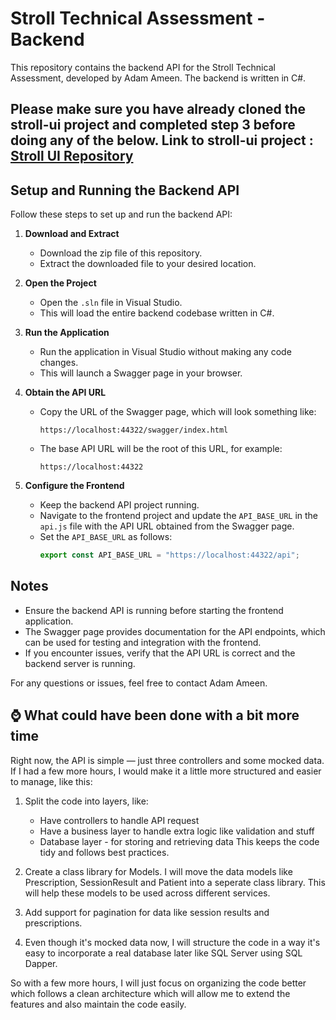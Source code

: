 # Stroll Technical Assessment - Backend

This repository contains the backend API for the Stroll Technical Assessment, developed by Adam Ameen. The backend is written in C#.

## Please make sure you have already cloned the stroll-ui project and completed step 3 before doing any of the below. Link to stroll-ui project : [Stroll UI Repository](https://github.com/adamameen5/stroll-ui)

## Setup and Running the Backend API

Follow these steps to set up and run the backend API:

1. **Download and Extract**  
   - Download the zip file of this repository.  
   - Extract the downloaded file to your desired location.

2. **Open the Project**  
   - Open the `.sln` file in Visual Studio.  
   - This will load the entire backend codebase written in C#.

3. **Run the Application**  
   - Run the application in Visual Studio without making any code changes.  
   - This will launch a Swagger page in your browser.

4. **Obtain the API URL**  
   - Copy the URL of the Swagger page, which will look something like:  
     ```
     https://localhost:44322/swagger/index.html
     ```
   - The base API URL will be the root of this URL, for example:  
     ```
     https://localhost:44322
     ```

5. **Configure the Frontend**  
   - Keep the backend API project running.  
   - Navigate to the frontend project and update the `API_BASE_URL` in the `api.js` file with the API URL obtained from the Swagger page.  
   - Set the `API_BASE_URL` as follows:  
     ```javascript
     export const API_BASE_URL = "https://localhost:44322/api";
     ```

## Notes
- Ensure the backend API is running before starting the frontend application.  
- The Swagger page provides documentation for the API endpoints, which can be used for testing and integration with the frontend.  
- If you encounter issues, verify that the API URL is correct and the backend server is running.

For any questions or issues, feel free to contact Adam Ameen.

## ⌚ What could have been done with a bit more time 

Right now, the API is simple — just three controllers and some mocked data. If I had a few more hours, I would make it a little more structured and easier to manage, like this:

1. Split the code into layers, like:
   - Have controllers to handle API request
   - Have a business layer to handle extra logic like validation and stuff
   - Database layer - for storing and retrieving data
   This keeps the code tidy and follows best practices.

2. Create a class library for Models. I will move the data models like Prescription, SessionResult and Patient into a seperate class library. This will help these models to be used across different services.

3. Add support for pagination for data like session results and prescriptions.

4. Even though it's mocked data now, I will structure the code in a way it's easy to incorporate a real database later like SQL Server using SQL Dapper.

So with a few more hours, I will just focus on organizing the code better which follows a clean architecture which will allow me to extend the features and also maintain the code easily.
